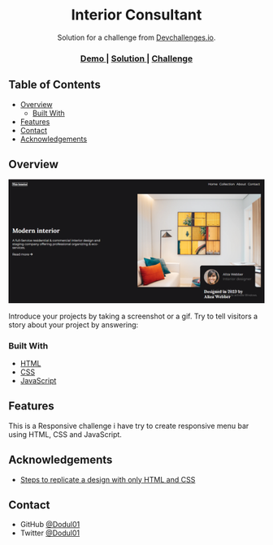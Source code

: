 <!-- Please update value in the {}  -->

<h1 align="center">Interior Consultant</h1>

<div align="center">
   Solution for a challenge from  <a href="http://devchallenges.io" target="_blank">Devchallenges.io</a>.
</div>

<div align="center">
  <h3>
    <a href="https://dodul01.github.io/Interior-Consultant/">
      Demo
    </a>
    <span> | </span>
    <a href="https://devchallenges.io/solutions/Kerx7sdb11TMguXtDfAj">
      Solution
    </a>
    <span> | </span>
    <a href="https://devchallenges.io/challenges/Jymh2b2FyebRTUljkNcb">
      Challenge
    </a>
  </h3>
</div>

<!-- TABLE OF CONTENTS -->

## Table of Contents

- [Overview](#overview)
  - [Built With](#built-with)
- [Features](#features)
- [Contact](#contact)
- [Acknowledgements](#acknowledgements)

<!-- OVERVIEW -->

## Overview

<img src="./assets/ss.png"/>

Introduce your projects by taking a screenshot or a gif. Try to tell visitors a story about your project by answering:


### Built With

<!-- This section should list any major frameworks that you built your project using. Here are a few examples.-->

- [HTML](https://developer.mozilla.org/en-US/docs/Web/HTML)
- [CSS](https://developer.mozilla.org/en-US/docs/Web/CSS)
- [JavaScript](https://developer.mozilla.org/en-US/docs/Web/JavaScript)

## Features

<!-- List the features of your application or follow the template. Don't share the figma file here :) -->

This is a Responsive challenge i have try to create responsive menu bar using HTML, CSS and JavaScript.

## Acknowledgements

<!-- This section should list any articles or add-ons/plugins that helps you to complete the project. This is optional but it will help you in the future. For exmpale -->

- [Steps to replicate a design with only HTML and CSS](https://devchallenges-blogs.web.app/how-to-replicate-design/)

## Contact


- GitHub [@Dodul01](https://github.com/Dodul01)
- Twitter [@Dodul01](https://twitter.com/Dodul01)
